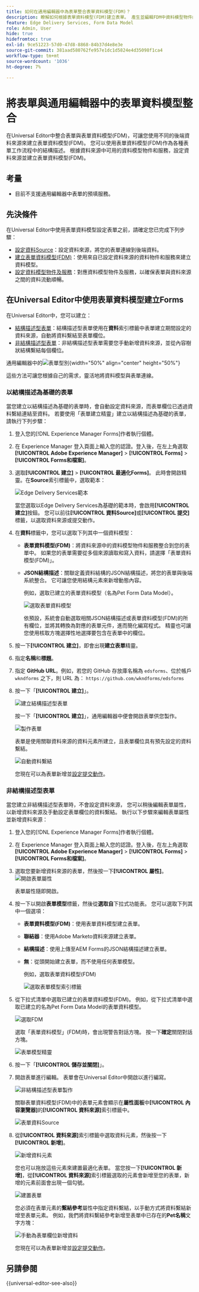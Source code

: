 ```yaml
---
title: 如何在通用編輯器中為表單整合表單資料模型(FDM)？
description: 瞭解如何根據表單資料模型(FDM)建立表單。 產生並編輯FDM中資料模型物件的範例資料。
feature: Edge Delivery Services, Form Data Model
role: Admin, User
hide: true
hidefromtoc: true
exl-id: 9ce51223-57d0-47d8-8868-84b37d4e8e3e
source-git-commit: 381aad580762fe957e1dc1d5824e4d35098f1ca4
workflow-type: tm+mt
source-wordcount: '1036'
ht-degree: 7%

---
```


# 將表單與通用編輯器中的表單資料模型整合

在Universal Editor中整合表單與表單資料模型(FDM)，可讓您使用不同的後端資料來源來建立表單資料模型(FDM)。 您可以使用表單資料模型(FDM)作為各種表單工作流程中的結構描述。 根據資料來源中可用的資料模型物件和服務，設定資料來源並建立表單資料模型(FDM)。

## 考量

* 目前不支援通用編輯器中表單的預填服務。

## 先決條件

在Universal Editor中使用表單資料模型設定表單之前，請確定您已完成下列步驟：

* [設定資料Source](/help/forms/configure-data-sources.md)：設定資料來源，將您的表單連線到後端資料。
* [建立表單資料模型(FDM)](/help/forms/create-form-data-models.md)：使用來自已設定資料來源的資料物件和服務來建立資料模型。
* [設定資料模型物件及服務](/help/forms/work-with-form-data-model.md)：對應資料模型物件及服務，以確保表單與資料來源之間的資料流動順暢。

## 在Universal Editor中使用表單資料模型建立Forms

在Universal Editor中，您可以建立：
* [結構描述型表單](#schema-based-form)：結構描述型表單使用在&#x200B;**資料**&#x200B;索引標籤中表單建立期間設定的資料來源，自動將資料繫結至表單欄位。
* [非結構描述型表單](#non-schema-based-form)：非結構描述型表單需要您手動新增資料來源，並從內容樹狀結構繫結每個欄位。

通用編輯器中的![表單型別](/help/edge/docs/forms/universal-editor/assets/form-types.png){width="50%" align="center" height="50%"}

這些方法可讓您根據自己的需求，靈活地將資料模型與表單連線。

### 以結構描述為基礎的表單

當您建立以結構描述為基礎的表單時，會自動設定資料來源，而表單欄位已透過資料繫結連結至資料。 若要使用「表單建立精靈」建立以結構描述為基礎的表單，請執行下列步驟：

1. 登入您的[!DNL Experience Manager Forms]作者執行個體。
2. 在 Experience Manager 登入頁面上輸入您的認證。登入後，在左上角選取&#x200B;**[!UICONTROL Adobe Experience Manager]** > **[!UICONTROL Forms]** > **[!UICONTROL Forms和檔案]**。
3. 選取&#x200B;**[!UICONTROL 建立]** > **[!UICONTROL 最適化Forms]**。 此時會開啟精靈。在&#x200B;**Source**&#x200B;索引標籤中，選取範本：

   ![Edge Delivery Services範本](/help/edge/assets/create-eds-forms.png)

   當您選取以Edge Delivery Services為基礎的範本時，會啟用&#x200B;**[!UICONTROL 建立]**&#x200B;按鈕。 您可以前往&#x200B;**[!UICONTROL 資料Source]**&#x200B;或&#x200B;**[!UICONTROL 提交]**&#x200B;標籤，以選取資料來源或提交動作。

4. 在&#x200B;**資料**&#x200B;標籤中，您可以選取下列其中一個資料模型：

   * **表單資料模型(FDM)**：將資料來源中的資料模型物件和服務整合到您的表單中。 如果您的表單需要從多個來源讀取和寫入資料，請選擇「表單資料模型(FDM)」。

   * **JSON結構描述**：關聯定義資料結構的JSON結構描述，將您的表單與後端系統整合。 它可讓您使用結構元素來新增動態內容。

     例如，選取已建立的表單資料模型（名為Pet Form Data Model）。

     ![選取表單資料模型](/help/edge/docs/forms/universal-editor/assets/select-petstore-form-data-model.png)


     依預設，系統會自動選取相關JSON結構描述或表單資料模型(FDM)的所有欄位，並將其轉換為對應的表單元件，進而簡化編寫程式。 精靈也可讓您使用核取方塊選擇性地選擇要包含在表單中的欄位。

5. 按一下&#x200B;**[!UICONTROL 建立]**，即會出現&#x200B;**建立表單**&#x200B;精靈。
6. 指定&#x200B;**名稱**&#x200B;和&#x200B;**標題**。
7. 指定 **GitHub URL**。例如，若您的 GitHub 存放庫名稱為 `edsforms`、位於帳戶 `wkndforms` 之下，則 URL 為：
   `https://github.com/wkndforms/edsforms`
8. 按一下「**[!UICONTROL 建立]**」。

   ![建立結構描述型表單](/help/edge/docs/forms/universal-editor/assets/create-schema-based-form.png)

   按一下「**[!UICONTROL 建立]**」，通用編輯器中便會開啟表單供您製作。

   ![製作表單](/help/edge/docs/forms/universal-editor/assets/schema-based-form-in-ue.png)

   表單是使用關聯資料來源的資料元素所建立，且表單欄位具有預先設定的資料繫結。

   ![自動資料繫結](/help/edge/docs/forms/universal-editor/assets/schema-based-form-data-binding.png)

   您現在可以為表單新增並[設定提交動作](/help/edge/docs/forms/universal-editor/submit-action.md)。

### 非結構描述型表單

當您建立非結構描述型表單時，不會設定資料來源， 您可以稍後編輯表單屬性，以新增資料來源及手動設定表單欄位的資料繫結。 執行以下步驟來編輯表單屬性並新增資料來源：

1. 登入您的[!DNL Experience Manager Forms]作者執行個體。
1. 在 Experience Manager 登入頁面上輸入您的認證。登入後，在左上角選取&#x200B;**[!UICONTROL Adobe Experience Manager]** > **[!UICONTROL Forms]** > **[!UICONTROL Forms和檔案]**。
1. 選取您要新增資料來源的表單，然後按一下&#x200B;**[!UICONTROL 屬性]**。
   ![開啟表單屬性](/help/edge/docs/forms/universal-editor/assets/non-schema-based-edit-properties.png)

   表單屬性隨即開啟。
1. 按一下以開啟&#x200B;**表單模型**&#x200B;標籤，然後從&#x200B;**選取自**&#x200B;下拉式功能表。 您可以選取下列其中一個選項：

   * **表單資料模型(FDM)**：使用表單資料模型建立表單。
   * **聯結器**：使用Adobe Marketo資料來源建立表單。
   * **結構描述**：使用上傳至AEM Forms的JSON結構描述建立表單。
   * **無**：從頭開始建立表單，而不使用任何表單模型。

     例如，選取表單資料模型(FDM)

     ![選取表單模型索引標籤](/help/edge/docs/forms/universal-editor/assets/select-form-model.png)

1. 從下拉式清單中選取已建立的表單資料模型(FDM)。 例如，從下拉式清單中選取已建立的名為Pet Form Data Model的表單資料模型。

   ![選取FDM](/help/edge/docs/forms/universal-editor/assets/select-fdm.png)

   選取「表單資料模型」(FDM)時，會出現警告對話方塊。 按一下&#x200B;**確定**&#x200B;關閉對話方塊。

   ![表單模型精靈](/help/edge/docs/forms/universal-editor/assets/form-model-wizard.png)

1. 按一下「**[!UICONTROL 儲存並關閉]**」。
1. 開啟表單進行編輯。 表單會在Universal Editor中開啟以進行編寫。

   ![非結構描述型表單製作](/help/edge/docs/forms/universal-editor/assets/non-schema-form-authoring.png)

   關聯表單資料模型(FDM)中的表單元素會顯示在&#x200B;**屬性面板**&#x200B;中&#x200B;**[!UICONTROL 內容瀏覽器]**&#x200B;的&#x200B;**[!UICONTROL 資料來源]**&#x200B;索引標籤中。

   ![表單資料Source](/help/edge/docs/forms/universal-editor/assets/non-schema-data-source.png)

1. 從&#x200B;**[!UICONTROL 資料來源]**&#x200B;索引標籤中選取資料元素，然後按一下&#x200B;**[!UICONTROL 新增]**。

   ![新增資料元素](/help/edge/docs/forms/universal-editor/assets/non-schema-add-data-element.png)

   您也可以拖放這些元素來建置最適化表單。 當您按一下&#x200B;**[!UICONTROL 新增]**，從&#x200B;**[!UICONTROL 資料來源]**&#x200B;索引標籤選取的元素會新增至您的表單，新增的元素前面會出現一個勾號。

   ![建置表單](/help/edge/docs/forms/universal-editor/assets/non-schema-form.png)

   您必須在表單元素的&#x200B;**繫結參考**屬性中指定資料繫結，以手動方式將資料繫結新增至表單元素。
例如，我們將資料繫結參考新增至表單中已存在的**Pet名稱**&#x200B;文字方塊：

   ![手動為表單欄位新增資料](/help/edge/docs/forms/universal-editor/assets/non-schema-add-data-binding.png)

   您現在可以為表單新增並[設定提交動作](/help/edge/docs/forms/universal-editor/submit-action.md)。

## 另請參閱

{{universal-editor-see-also}}
